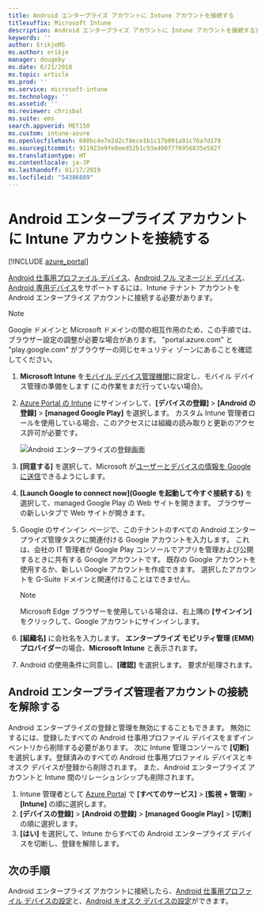 ```yaml
---
title: Android エンタープライズ アカウントに Intune アカウントを接続する
titlesuffix: Microsoft Intune
description: Android エンタープライズ アカウントに Intune アカウントを接続する方法を説明します。
keywords: ''
author: ErikjeMS
ms.author: erikje
manager: dougeby
ms.date: 6/21/2018
ms.topic: article
ms.prod: ''
ms.service: microsoft-intune
ms.technology: ''
ms.assetid: ''
ms.reviewer: chrisbal
ms.suite: ems
search.appverid: MET150
ms.custom: intune-azure
ms.openlocfilehash: 698bc4e7e2d2cf8ece1b1c17b091a91c76a7d178
ms.sourcegitcommit: 911923e9fe0eed52b1c93e400f776956835e582f
ms.translationtype: HT
ms.contentlocale: ja-JP
ms.lasthandoff: 01/17/2019
ms.locfileid: "54386889"
---
```

# <a name="connect-your-intune-account-to-your-android-enterprise-account"></a>Android エンタープライズ アカウントに Intune アカウントを接続する

[!INCLUDE [azure_portal](./includes/azure_portal.md)]

[Android 仕事用プロファイル デバイス](android-work-profile-enroll.md)、[Android フル マネージド デバイス](android-fully-managed-enroll.md)、[Android 専用デバイス](android-kiosk-enroll.md)をサポートするには、Intune テナント アカウントを Android エンタープライズ アカウントに接続する必要があります。  

> [!NOTE]
> Google ドメインと Microsoft ドメインの間の相互作用のため、この手順では、ブラウザー設定の調整が必要な場合があります。  "portal.azure.com" と "play.google.com" がブラウザーの同じセキュリティ ゾーンにあることを確認してください。

1. **Microsoft Intune** を[モバイル デバイス管理機関](mdm-authority-set.md)に設定し、モバイル デバイス管理の準備をします (この作業をまだ行っていない場合)。
2. [Azure Portal の Intune](https://aka.ms/intuneportal) にサインインして、**[デバイスの登録]** > **[Android の登録]** > **[managed Google Play]** を選択します。  カスタム Intune 管理者ロールを使用している場合、このアクセスには組織の読み取りと更新のアクセス許可が必要です。
   
   ![Android エンタープライズの登録画面](./media/android-work-bind.png)

3. **[同意する]** を選択して、Microsoft が[ユーザーとデバイスの情報を Google に送信](data-intune-sends-to-google.md)できるようにします。 
   
4. **[Launch Google to connect now]\(Google を起動して今すぐ接続する\)** を選択して、managed Google Play の Web サイトを開きます。 ブラウザーの新しいタブで Web サイトが開きます。
  
5. Google のサインイン ページで、このテナントのすべての Android エンタープライズ管理タスクに関連付ける Google アカウントを入力します。 これは、会社の IT 管理者が Google Play コンソールでアプリを管理および公開するときに共有する Google アカウントです。 既存の Google アカウントを使用するか、新しい Google アカウントを作成できます。 選択したアカウントを G-Suite ドメインと関連付けることはできません。
    
    > [!Note]
    > Microsoft Edge ブラウザーを使用している場合は、右上隅の **[サインイン]** をクリックして、Google アカウントにサインインします。

6. **[組織名]** に会社名を入力します。 **エンタープライズ モビリティ管理 (EMM) プロバイダー**の場合、**Microsoft Intune** と表示されます。

7. Android の使用条件に同意し、**[確認]** を選択します。 要求が処理されます。

## <a name="disconnect-your-android-enterprise-administrative-account"></a>Android エンタープライズ管理者アカウントの接続を解除する

Android エンタープライズの登録と管理を無効にすることもできます。 無効にするには、登録したすべての Android 仕事用プロファイル デバイスをまずインベントリから削除する必要があります。 次に Intune 管理コンソールで **[切断]** を選択します。登録済みのすべての Android 仕事用プロファイル デバイスとキオスク デバイスが登録から削除されます。 また、Android エンタープライズ アカウントと Intune 間のリレーションシップも削除されます。

1. Intune 管理者として [Azure Portal](https://portal.azure.com) で **[すべてのサービス]** > **[監視 + 管理]** > **[Intune]** の順に選択します。
2. **[デバイスの登録]** > **[Android の登録]** > **[managed Google Play]** > **[切断]** の順に選択します。
3. **[はい]** を選択して、Intune からすべての Android エンタープライズ デバイスを切断し、登録を解除します。

## <a name="next-steps"></a>次の手順

Android エンタープライズ アカウントに接続したら、[Android 仕事用プロファイル デバイスの設定](android-work-profile-enroll.md)と、[Android キオスク デバイスの設定](android-kiosk-enroll.md)ができます。
